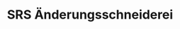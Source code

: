 ---
title: "SRS Änderungsschneiderei"
url: /bad-bramstedt/srs-aenderungsschneiderei/
shop: Wäscherei
---